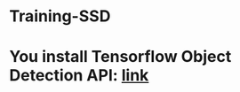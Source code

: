 # Training-SSD

# You install Tensorflow Object Detection API: [link](https://github.com/ThanhNguyenDat/Install-Tensorflow-Object-Detection-API)
